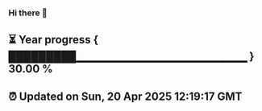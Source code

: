 ### Hi there 👋
⏳ Year progress { █████████▁▁▁▁▁▁▁▁▁▁▁▁▁▁▁▁▁▁▁▁▁ } 30.00 %
---
⏰ Updated on Sun, 20 Apr 2025 12:19:17 GMT
---
